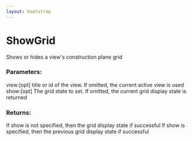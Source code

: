 ```yaml
---
layout: bootstrap
---
```


# ShowGrid

Shows or hides a view's construction plane grid
        

### Parameters:

view:[opt] title or id of the view. If omitted, the current active view is used
show:[opt] The grid state to set. If omitted, the current grid display state is returned
        

### Returns:


If show is not specified, then the grid display state if successful
If show is specified, then the previous grid display state if successful
        
